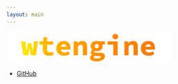```yaml
---
layout: main
---
```


<img src="/img/wte_logo.png" height="72px"/>

- [GitHub](https://github.com/wtfsystems/wtengine)
